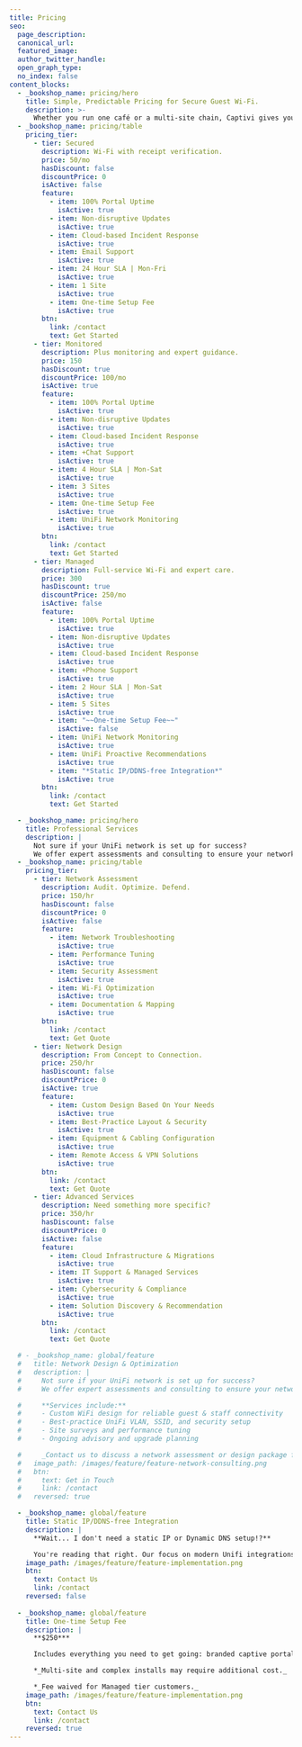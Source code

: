 ```yaml
---
title: Pricing
seo:
  page_description: 
  canonical_url: 
  featured_image: 
  author_twitter_handle: 
  open_graph_type:
  no_index: false
content_blocks:
  - _bookshop_name: pricing/hero
    title: Simple, Predictable Pricing for Secure Guest Wi‑Fi.
    description: >-
      Whether you run one café or a multi-site chain, Captivi gives you hands-off guest Wi‑Fi with purchase verification, network protection, and expert support — no marketing fluff required.
  - _bookshop_name: pricing/table
    pricing_tier:
      - tier: Secured
        description: Wi‑Fi with receipt verification.
        price: 50/mo
        hasDiscount: false
        discountPrice: 0
        isActive: false
        feature:
          - item: 100% Portal Uptime
            isActive: true
          - item: Non-disruptive Updates
            isActive: true
          - item: Cloud-based Incident Response
            isActive: true
          - item: Email Support
            isActive: true
          - item: 24 Hour SLA | Mon-Fri
            isActive: true
          - item: 1 Site
            isActive: true
          - item: One-time Setup Fee
            isActive: true
        btn:
          link: /contact
          text: Get Started
      - tier: Monitored
        description: Plus monitoring and expert guidance.
        price: 150
        hasDiscount: true
        discountPrice: 100/mo
        isActive: true
        feature:
          - item: 100% Portal Uptime
            isActive: true
          - item: Non-disruptive Updates
            isActive: true
          - item: Cloud-based Incident Response
            isActive: true
          - item: +Chat Support
            isActive: true
          - item: 4 Hour SLA | Mon-Sat
            isActive: true
          - item: 3 Sites
            isActive: true
          - item: One-time Setup Fee
            isActive: true
          - item: UniFi Network Monitoring
            isActive: true
        btn:
          link: /contact
          text: Get Started
      - tier: Managed
        description: Full-service Wi‑Fi and expert care.
        price: 300
        hasDiscount: true
        discountPrice: 250/mo
        isActive: false
        feature:
          - item: 100% Portal Uptime
            isActive: true
          - item: Non-disruptive Updates
            isActive: true
          - item: Cloud-based Incident Response
            isActive: true
          - item: +Phone Support
            isActive: true
          - item: 2 Hour SLA | Mon-Sat
            isActive: true
          - item: 5 Sites
            isActive: true
          - item: "~~One-time Setup Fee~~"
            isActive: false
          - item: UniFi Network Monitoring
            isActive: true
          - item: UniFi Proactive Recommendations
            isActive: true
          - item: "*Static IP/DDNS-free Integration*"
            isActive: true
        btn:
          link: /contact
          text: Get Started

  - _bookshop_name: pricing/hero
    title: Professional Services
    description: |
      Not sure if your UniFi network is set up for success?  
      We offer expert assessments and consulting to ensure your networks follow best practices for performance and security.
  - _bookshop_name: pricing/table
    pricing_tier:
      - tier: Network Assessment
        description: Audit. Optimize. Defend.
        price: 150/hr
        hasDiscount: false
        discountPrice: 0
        isActive: false
        feature:
          - item: Network Troubleshooting
            isActive: true
          - item: Performance Tuning
            isActive: true
          - item: Security Assessment
            isActive: true
          - item: Wi-Fi Optimization
            isActive: true
          - item: Documentation & Mapping
            isActive: true
        btn:
          link: /contact
          text: Get Quote
      - tier: Network Design
        description: From Concept to Connection.
        price: 250/hr
        hasDiscount: false
        discountPrice: 0
        isActive: true
        feature:
          - item: Custom Design Based On Your Needs
            isActive: true
          - item: Best-Practice Layout & Security
            isActive: true
          - item: Equipment & Cabling Configuration
            isActive: true
          - item: Remote Access & VPN Solutions
            isActive: true
        btn:
          link: /contact
          text: Get Quote
      - tier: Advanced Services
        description: Need something more specific?
        price: 350/hr
        hasDiscount: false
        discountPrice: 0
        isActive: false
        feature:
          - item: Cloud Infrastructure & Migrations
            isActive: true
          - item: IT Support & Managed Services
            isActive: true
          - item: Cybersecurity & Compliance
            isActive: true
          - item: Solution Discovery & Recommendation
            isActive: true
        btn:
          link: /contact
          text: Get Quote

  # - _bookshop_name: global/feature
  #   title: Network Design & Optimization
  #   description: |
  #     Not sure if your UniFi network is set up for success?  
  #     We offer expert assessments and consulting to ensure your networks follow best practices for performance and security.

  #     **Services include:**
  #     - Custom WiFi design for reliable guest & staff connectivity
  #     - Best-practice UniFi VLAN, SSID, and security setup
  #     - Site surveys and performance tuning
  #     - Ongoing advisory and upgrade planning

  #     _Contact us to discuss a network assessment or design package for your business!_
  #   image_path: /images/feature/feature-network-consulting.png
  #   btn:
  #     text: Get in Touch
  #     link: /contact
  #   reversed: true

  - _bookshop_name: global/feature
    title: Static IP/DDNS-free Integration
    description: |
      **Wait... I don't need a static IP or Dynamic DNS setup!?**

      You're reading that right. Our focus on modern Unifi integrations enables us to automatically detect your controllers ISP information and use that to drive the rest of the process. The best part: no additional hardware and no additional setup for you. Everything you provide to setup your Managed account covers everything we need to make the magic happen.
    image_path: /images/feature/feature-implementation.png
    btn:
      text: Contact Us
      link: /contact
    reversed: false
  
  - _bookshop_name: global/feature
    title: One-time Setup Fee
    description: |
      **$250***

      Includes everything you need to get going: branded captive portal setup, Square integration, UniFi configuration, and basic onboarding support.

      *_Multi-site and complex installs may require additional cost._

      *_Fee waived for Managed tier customers._
    image_path: /images/feature/feature-implementation.png
    btn:
      text: Contact Us
      link: /contact
    reversed: true
---
```

